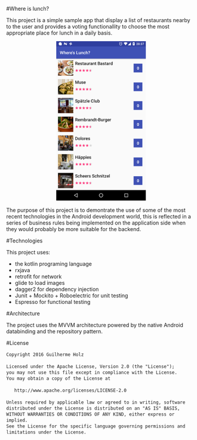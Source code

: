 #Where is lunch?

This project is a simple sample app that display a list of restaurants nearby to the user and provides a voting functionallity to choose the most appropriate place for lunch in a daily basis.

<p align="center">
  <img src="screenshots/screen.png" width="240" alt="Screen Shot" />
</p>

The purpose of this project is to demontrate the use of some of the most recent technologies in the Android development world, this is reflected in a series of business rules being implemented on the application side when they would probably be more suitable for the backend.

#Technologies

This project uses:
- the kotlin programing language
- rxjava
- retrofit for network
- glide to load images
- dagger2 for dependency injection
- Junit + Mockito + Roboelectric for unit testing
- Espresso for functional testing

#Architecture

The project uses the MVVM architecture powered by the native Android databinding and the repository pattern.

#License

    Copyright 2016 Guilherme Holz

    Licensed under the Apache License, Version 2.0 (the "License");
    you may not use this file except in compliance with the License.
    You may obtain a copy of the License at

       http://www.apache.org/licenses/LICENSE-2.0

    Unless required by applicable law or agreed to in writing, software
    distributed under the License is distributed on an "AS IS" BASIS,
    WITHOUT WARRANTIES OR CONDITIONS OF ANY KIND, either express or implied.
    See the License for the specific language governing permissions and
    limitations under the License.



